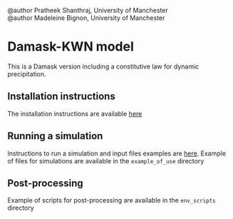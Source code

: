@author Pratheek Shanthraj, University of Manchester  
@author Madeleine Bignon, University of Manchester


# Damask-KWN model
This is a Damask version including a constitutive law for dynamic precipitation.

## Installation instructions
The installation instructions are available [here](https://lightform-group.github.io/wiki/software_and_simulation/kwn-damask) 


## Running a simulation
Instructions to run a simulation and input files examples are [here](https://lightform-group.github.io/wiki/software_and_simulation/kwn-damask).
Example of files for simulations are available in the ```example_of_use``` directory

## Post-processing
Example of scripts for post-processing are available in the ```env_scripts``` directory

